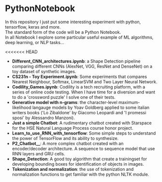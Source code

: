 # PythonNotebook 
In this repository I just put some interesting experiment with python, tensorflow, keras and more. </br>
The standard form of the code will be a Python Notebook. </br>
In all Notebook I explore some particular useful example of ML algorithms, deep learning, or NLP tasks...

<<<<<<< HEAD
- <b>Different_CNN_architectures.ipynb</b>: a Shape Detection pipeline comparing different CNNs (AlexNet, VGG, ResNet and DenseNet) on a toy dataset of synthetic images. 
- <b>CS231n - Toy Experiment.ipynb</b>: Some experiments that compares Nearest Neighbour, Softmax, LinearSVM and Two Layer Neural Network.
- <b>Codility_Games.ipynb</b>: Codility is a tech recruiting platform, with a series of online code testing. When I have time for a diversion and want to do a 'crossword puzzle' I solve one of their tests.
- <b>Generative model with n-grams</b>: the character-level maximum-likelihood langauge models by Yoav Goldberg applied to some italian writers books ('Lo Zibaldone' by Giacomo Leopardi and 'I promessi sposi' by Alessandro Manzoni).
- <b>Just a simple Chatbot</b>: A rudimentary chatbot created with Starspace for the HSE Natural Language Process course honor project.
- <b>Learn_to_use_RNN_with_tensorflow</b>: Some simple steps to understand the power of TensorFlow and its ability to synthesize.
- <b>P2_Chatbot__</b>: A more complex chatbot created with an encoder/decoder architecture. A sequence to sequence model that use RNN layers and GRU cells. 
- <b>Shape_Detection</b>: A good toy algorithm that create a trainingset for developing bounding boxes for identification of objects in images. 
- <b>Tokenization and normalization</b>: the use of tokenization and normalization functions to get familiar with the python NLTK module.

